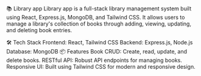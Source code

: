 📚 Library app
Library app is a full-stack library management system built using React, Express.js, MongoDB, and Tailwind CSS. It allows users to manage a library's collection of books through adding, viewing, updating, and deleting book entries.

🛠️ Tech Stack
Frontend: React, Tailwind CSS
Backend: Express.js, Node.js
Database: MongoDB
📦 Features
Book CRUD: Create, read, update, and delete books.
RESTful API: Robust API endpoints for managing books.
Responsive UI: Built using Tailwind CSS for modern and responsive design.
